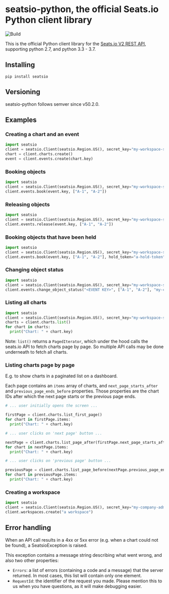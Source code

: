 # seatsio-python, the official Seats.io Python client library

![Build](https://github.com/seatsio/seatsio-python/workflows/Build/badge.svg)

This is the official Python client library for the [Seats.io V2 REST API](https://docs.seats.io/docs/api-overview), supporting python 2.7, and python 3.3 - 3.7. 

## Installing

```
pip install seatsio
```

## Versioning

seatsio-python follows semver since v50.2.0.

## Examples

### Creating a chart and an event

```python
import seatsio
client = seatsio.Client(seatsio.Region.US(), secret_key="my-workspace-secret-key") # workspace secret key can be found on https://app.seats.io/workspace-settings
chart = client.charts.create()
event = client.events.create(chart.key)
```

### Booking objects

```python
import seatsio
client = seatsio.Client(seatsio.Region.US(), secret_key="my-workspace-secret-key")
client.events.book(event.key, ["A-1", "A-2"])
```

### Releasing objects

```python
import seatsio
client = seatsio.Client(seatsio.Region.US(), secret_key="my-workspace-secret-key")
client.events.release(event.key, ["A-1", "A-2"])
```

### Booking objects that have been held

```python
import seatsio
client = seatsio.Client(seatsio.Region.US(), secret_key="my-workspace-secret-key")
client.events.book(event.key, ["A-1", "A-2"], hold_token="a-hold-token")
```

### Changing object status

```python
import seatsio
client = seatsio.Client(seatsio.Region.US(), secret_key="my-workspace-secret-key")
client.events.change_object_status("<EVENT KEY>", ["A-1", "A-2"], "my-custom-status")
```

### Listing all charts

```python
import seatsio
client = seatsio.Client(seatsio.Region.US(), secret_key="my-workspace-secret-key")
charts = client.charts.list()
for chart in charts:
  print("Chart: " + chart.key)
```

Note: `list()` returns a `PagedIterator`, which under the hood calls the seats.io API to fetch charts page by page. So multiple API calls may be done underneath to fetch all charts.

### Listing charts page by page

E.g. to show charts in a paginated list on a dashboard.

Each page contains an `items` array of charts, and `next_page_starts_after` and `previous_page_ends_before` properties. Those properties are the chart IDs after which the next page starts or the previous page ends.

```python
# ... user initially opens the screen ...

firstPage = client.charts.list_first_page()
for chart in firstPage.items:
  print("Chart: " + chart.key)
```

```python
# ... user clicks on 'next page' button ...

nextPage = client.charts.list_page_after(firstPage.next_page_starts_after)
for chart in nextPage.items:
  print("Chart: " + chart.key)
```

```python
# ... user clicks on 'previous page' button ...

previousPage = client.charts.list_page_before(nextPage.previous_page_ends_before)
for chart in previousPage.items:
  print("Chart: " + chart.key)
```

### Creating a workspace

```python
import seatsio
client = seatsio.Client(seatsio.Region.US(), secret_key="my-company-admin-key")
client.workspaces.create("a workspace")
```

## Error handling

When an API call results in a 4xx or 5xx error (e.g. when a chart could not be found), a SeatsioException is raised.

This exception contains a message string describing what went wrong, and also two other properties:

- `Errors`: a list of errors (containing a code and a message) that the server returned. In most cases, this list will contain only one element.
- `RequestId`: the identifier of the request you made. Please mention this to us when you have questions, as it will make debugging easier.

